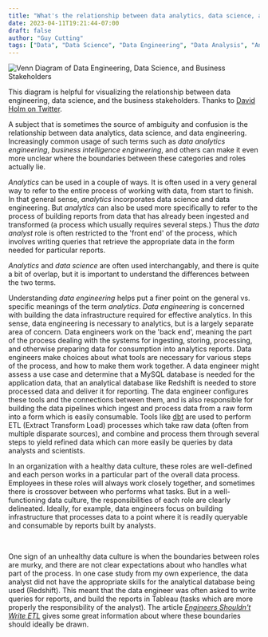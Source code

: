 ```yaml
---
title: "What's the relationship between data analytics, data science, and data engineering?"
date: 2023-04-11T19:21:44-07:00
draft: false
author: "Guy Cutting"
tags: ["Data", "Data Science", "Data Engineering", "Data Analysis", "Analytics", "ETL", "Data Management"]
---
```


![Venn Diagram of Data Engineering, Data Science, and Business Stakeholders](/data-scientist-engineer-diagram.png)

This diagram is helpful for visualizing the relationship between data engineering, data science, and the business stakeholders. Thanks to [David Holm on Twitter](https://twitter.com/cloudpreacher). 

A subject that is sometimes the source of ambiguity and confusion is the relationship between data analytics, data science, and data engineering. Increasingly common usage of such terms such as *data analytics engineering*, *business intelligence engineering*, and others can make it even more unclear where the boundaries between these categories and roles actually lie.

*Analytics* can be used in a couple of ways. It is often used in a very general way to refer to the entire process of working with data, from start to finish. In that general sense, *analytics* incorporates data science and data engineering. But *analytics*  can also be used more specifically to refer to the process of building reports from data that has already been ingested and transformed (a process which usually requires several steps.) Thus the *data analyst* role is often restricted to the 'front end' of the process, which involves writing queries that retrieve the appropriate data in the form needed for particular reports.

*Analytics* and *data science* are often used interchangably, and there is quite a bit of overlap, but it is important to understand the differences between the two terms.

Understanding *data engineering* helps put a finer point on the general vs. specific meanings of the term *analytics*. *Data engineering* is concerned with building the data infrastructure required for effective analytics. In this sense, data engineering is necessary to analytics, but is a largely separate area of concern. Data engineers work on the 'back end', meaning the part of the process dealing with the systems for ingesting, storing, processing, and otherwise preparing data for consumption into analytics reports. Data engineers make choices about what tools are necessary for various steps of the process, and how to make them work together. A data engineer might assess a use case and determine that a MySQL database is needed for the application data, that an analytical database like Redshift is needed to store processed data and deliver it for reporting. The data engineer configures these tools and the connections between them, and is also responsible for building the data pipelines which ingest and process data from a raw form into a form which is easily consumable. Tools like [dbt](https://www.getdbt.com/) are used to perform ETL (Extract Transform Load) processes which take raw data (often from multiple disparate sources), and combine and process them through several steps to yield refined data which can more easily be queries by data analysts and scientists.

In an organization with a healthy data culture, these roles are well-defined and each person works in a particular part of the overall data process. Employees in these roles will always work closely together, and sometimes there is crossover between who performs what tasks. But in a well-functioning data culture, the responsibilities of each role are clearly delineated. Ideally, for example, data engineers focus on building infrastructure that processes data to a point where it is readily queryable and consumable by reports built by analysts. 

<br>

One sign of an unhealthy data culture is when the boundaries between roles are murky, and there are not clear expectations about who handles what part of the process. In one case study from my own experience, the data analyst did not have the appropriate skills for the analytical database being used (Redshift). This meant that the data engineer was often asked to write queries for reports, and build the reports in Tableau (tasks which are more properly the responsibility of the analyst). The article [*Engineers Shouldn't Write ETL*](https://multithreaded.stitchfix.com/blog/2016/03/16/engineers-shouldnt-write-etl/) gives some great information about where these boundaries should ideally be drawn.